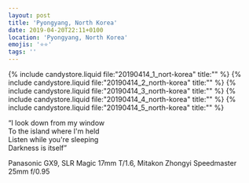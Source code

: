 ```yaml
---
layout: post
title: 'Pyongyang, North Korea'
date: 2019-04-20T22:11+0100
location: 'Pyongyang, North Korea'
emojis: '⭐⭐'
tags: ''
---
```


{% include candystore.liquid file:"20190414_1_nort-korea" title:"" %}
{% include candystore.liquid file:"20190414_2_north-korea" title:"" %}
{% include candystore.liquid file:"20190414_3_north-korea" title:"" %}
{% include candystore.liquid file:"20190414_4_north-korea" title:"" %}
{% include candystore.liquid file:"20190414_5_north-korea" title:"" %}

“I look down from my window  
To the island where I'm held  
Listen while you're sleeping  
Darkness is itself”

Panasonic GX9, SLR Magic 17mm T/1.6, Mitakon Zhongyi Speedmaster 25mm f/0.95
